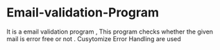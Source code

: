 # Email-validation-Program
It is a email validation program , This program checks whether the given mail is error free or not . Cusytomize Error Handling are used 

